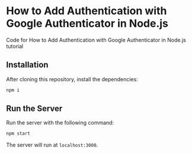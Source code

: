 # How to Add Authentication with Google Authenticator in Node.js

Code for How to Add Authentication with Google Authenticator in Node.js tutorial

## Installation

After cloning this repository, install the dependencies:

```bash
npm i
```

## Run the Server

Run the server with the following command:

```bash
npm start
```

The server will run at `localhost:3000`.
